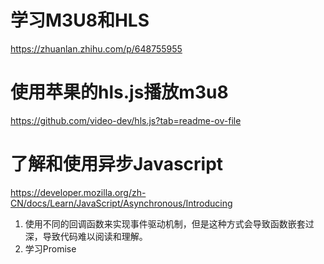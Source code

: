 # 学习M3U8和HLS
https://zhuanlan.zhihu.com/p/648755955

# 使用苹果的hls.js播放m3u8
https://github.com/video-dev/hls.js?tab=readme-ov-file

# 了解和使用异步Javascript
https://developer.mozilla.org/zh-CN/docs/Learn/JavaScript/Asynchronous/Introducing
1. 使用不同的回调函数来实现事件驱动机制，但是这种方式会导致函数嵌套过深，导致代码难以阅读和理解。
2. 学习Promise